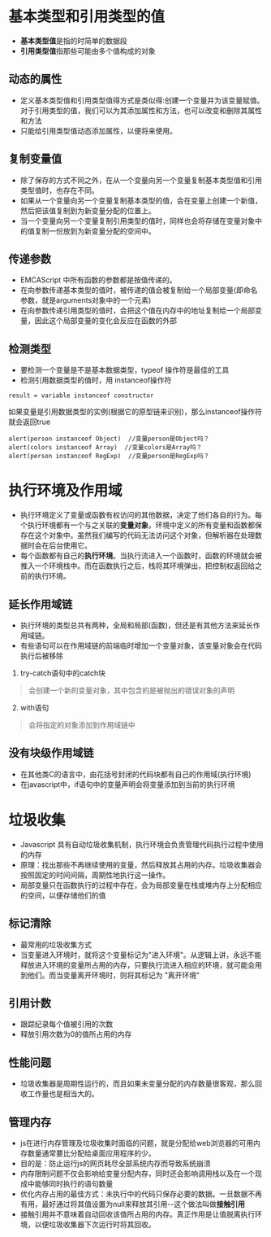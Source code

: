 # 基本类型和引用类型的值
- **基本类型值**是指的时简单的数据段
- **引用类型值**指那些可能由多个值构成的对象

## 动态的属性
- 定义基本类型值和引用类型值得方式是类似得:创建一个变量并为该变量赋值。对于引用类型的值，我们可以为其添加属性和方法，也可以改变和删除其属性和方法
- 只能给引用类型值动态添加属性，以便将来使用。

## 复制变量值
- 除了保存的方式不同之外，在从一个变量向另一个变量复制基本类型值和引用类型值时，也存在不同。
- 如果从一个变量向另一个变量复制基本类型的值，会在变量上创建一个新值，然后把该值复制到为新变量分配的位置上。
- 当一个变量向另一个变量复制引用类型的值时，同样也会将存储在变量对象中的值复制一份放到为新变量分配的空间中。

## 传递参数
- EMCAScript 中所有函数的参数都是按值传递的。
- 在向参数传递基本类型的值时，被传递的值会被复制给一个局部变量(即命名参数，就是arguments对象中的一个元素)
- 在向参数传递引用类型的值时，会把这个值在内存中的地址复制给一个局部变量，因此这个局部变量的变化会反应在函数的外部

## 检测类型
- 要检测一个变量是不是基本数据类型，typeof 操作符是最佳的工具
- 检测引用数据类型的值时，用 instanceof操作符
```
result = variable instanceof constructor
```

如果变量是引用数据类型的实例(根据它的原型链来识别)，那么instanceof操作符就会返回true
```
alert(person instanceof Object)  //变量person是Object吗？
alert(colors instanceof Array)  //变量colors是Array吗？
alert(person instanceof RegExp)  //变量person是RegExp吗？
```
# 执行环境及作用域
- 执行环境定义了变量或函数有权访问的其他数据，决定了他们各自的行为。每个执行环境都有一个与之关联的**变量对象**，环境中定义的所有变量和函数都保存在这个对象中。虽然我们编写的代码无法访问这个对象，但解析器在处理数据时会在后台使用它。
- 每个函数都有自己的**执行环境**。当执行流进入一个函数时，函数的环境就会被推入一个环境栈中。而在函数执行之后，栈将其环境弹出，把控制权返回给之前的执行环境。

## 延长作用域链
- 执行环境的类型总共有两种，全局和局部(函数)，但还是有其他方法来延长作用域链。
- 有些语句可以在作用域链的前端临时增加一个变量对象，该变量对象会在代码执行后被移除

1. try-catch语句中的catch块
> 会创建一个新的变量对象，其中包含的是被抛出的错误对象的声明
2. with语句
> 会将指定的对象添加到作用域链中
        
## 没有块级作用域链
- 在其他类C的语言中，由花括号封闭的代码块都有自己的作用域(执行环境)
- 在javascript中，if语句中的变量声明会将变量添加到当前的执行环境


# 垃圾收集
- Javascript 具有自动垃圾收集机制，执行环境会负责管理代码执行过程中使用的内存
- 原理：找出那些不再继续使用的变量，然后释放其占用的内存。垃圾收集器会按照固定的时间间隔，周期性地执行这一操作。
- 局部变量只在函数执行的过程中存在，会为局部变量在栈或堆内存上分配相应的空间，以便存储他们的值

## 标记清除
- 最常用的垃圾收集方式
- 当变量进入环境时，就将这个变量标记为"进入环境"。从逻辑上讲，永远不能释放进入环境的变量所占用的内存，只要执行流进入相应的环境，就可能会用到他们。而当变量离开环境时，则将其标记为 "离开环境"

## 引用计数
- 跟踪纪录每个值被引用的次数
- 释放引用次数为0的值所占用的内存

## 性能问题
- 垃圾收集器是周期性运行的，而且如果未变量分配的内存数量很客观，那么回收工作量也是相当大的。

## 管理内存
- js在进行内存管理及垃圾收集时面临的问题，就是分配给web浏览器的可用内存数量通常要比分配给桌面应用程序的少。
- 目的是：防止运行js的网页耗尽全部系统内存而导致系统崩溃
- 内存限制问题不仅会影响给变量分配内存，同时还会影响调用栈以及在一个现成中能够同时执行的语句数量
- 优化内存占用的最佳方式：未执行中的代码只保存必要的数据。一旦数据不再有用，最好通过将其值设置为null来释放其引用--这个做法叫做**接触引用**
- 接触引用并不意味着自动回收该值所占用的内存。真正作用是让值脱离执行环境，以便垃圾收集器下次运行时将其回收。






































